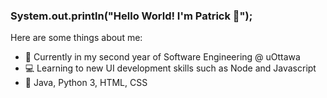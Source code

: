 ### System.out.println("Hello World! I'm Patrick 👋");

Here are some things about me:

- 🏫 Currently in my second year of Software Engineering @ uOttawa
- 💻 Learning to new UI development skills such as Node and Javascript
- 💬 Java, Python 3, HTML, CSS
